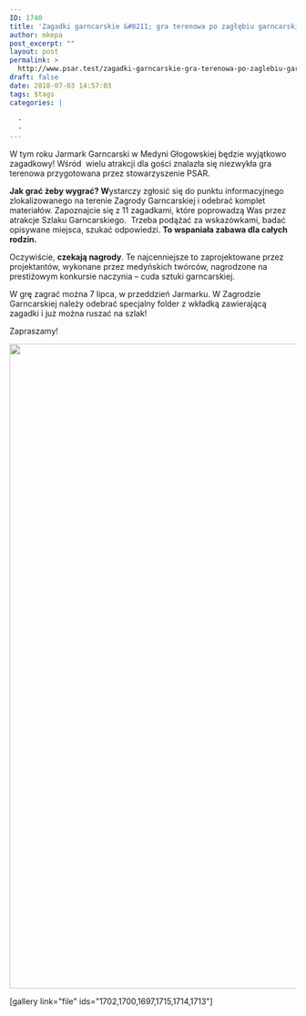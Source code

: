 ```yaml
---
ID: 1740
title: 'Zagadki garncarskie &#8211; gra terenowa po zagłębiu garncarskim'
author: mkepa
post_excerpt: ""
layout: post
permalink: >
  http://www.psar.test/zagadki-garncarskie-gra-terenowa-po-zaglebiu-garncarskim/
draft: false
date: 2018-07-03 14:57:03
tags: $tags
categories: |
  
  -
  -
---
```

<p style="font-weight: 400;">W tym roku Jarmark Garncarski w Medyni Głogowskiej będzie wyjątkowo zagadkowy! Wśród  wielu atrakcji dla gości znalazła się niezwykła gra terenowa przygotowana przez stowarzyszenie PSAR.</p>
<p style="font-weight: 400;"><strong>Jak grać żeby wygrać? W</strong>ystarczy zgłosić się do punktu informacyjnego zlokalizowanego na terenie Zagrody Garncarskiej i odebrać komplet materiałów. Zapoznajcie się z<strong> </strong>11 zagadkami, które poprowadzą Was przez atrakcje Szlaku Garncarskiego.  Trzeba podążać za wskazówkami, badać opisywane miejsca, szukać odpowiedzi. <strong>To wspaniała zabawa dla całych rodzin.</strong></p>
<p style="font-weight: 400;">Oczywiście, <strong>czekają nagrody</strong>. Te najcenniejsze to zaprojektowane przez projektantów, wykonane przez medyńskich twórców, nagrodzone na prestiżowym konkursie naczynia – cuda sztuki garncarskiej.</p>
<p style="font-weight: 400;">W grę zagrać można 7 lipca, w przeddzień Jarmarku. W Zagrodzie Garncarskiej należy odebrać specjalny folder z wkładką zawierającą zagadki i już można ruszać na szlak!</p>
<p style="font-weight: 400;">Zapraszamy!</p>
<p style="font-weight: 400;"><a href="http://www.psar.test/wp-content/uploads/2018/07/jarmark_garncarski_2018.jpg"><img class="aligncenter size-full wp-image-1742" src="http://www.psar.test/wp-content/uploads/2018/07/jarmark_garncarski_2018.jpg" alt="" width="800" height="1132" /></a></p>
[gallery link="file" ids="1702,1700,1697,1715,1714,1713"]